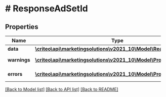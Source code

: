 # # ResponseAdSetId

## Properties

Name | Type | Description | Notes
------------ | ------------- | ------------- | -------------
**data** | [**\criteo\api\marketingsolutions\v2021_10\Model\ReadModelAdSetId**](ReadModelAdSetId.md) |  | [optional]
**warnings** | [**\criteo\api\marketingsolutions\v2021_10\Model\ProblemDetails[]**](ProblemDetails.md) |  | [optional] [readonly]
**errors** | [**\criteo\api\marketingsolutions\v2021_10\Model\ProblemDetails[]**](ProblemDetails.md) |  | [optional] [readonly]

[[Back to Model list]](../../README.md#models) [[Back to API list]](../../README.md#endpoints) [[Back to README]](../../README.md)
